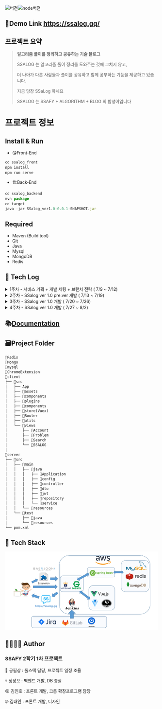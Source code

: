 

![버전](https://img.shields.io/badge/%20version-1.0-green)![node버전](https://img.shields.io/badge/node-12.18.2-green)

## 🚀Demo Link https://ssalog.gq/

## 프로젝트 요약

> **알고리즘 풀이를 정리하고 공유하는 기술 블로그**
>
> SSALOG 는 알고리즘 풀이 정리를 도와주는 것에 그치지 않고, 
>
> 더 나아가 다른 사람들과 풀이를 공유하고 함께 공부하는 기능을 제공하고 있습니다. 
>
> 지금 당장 SSaLog 하세요
>
> SSALOG 는 SSAFY + ALGORITHM + BLOG 의 합성어입니다

# 프로젝트 정보

## Install & Run

- 😘Front-End

```jsx
cd ssalog_front
npm install
npm run serve
```

- 🏗Back-End

```jsx
cd ssalog_backend
mvn package
cd target
java -jar SSalog_ver1.0-0.0.1-SNAPSHOT.jar
```

## Required

- Maven (Build tool)
- Git
- Java
- Mysql
- MongoDB
- Redis

## 📒 Tech Log

<details>
<summary>1주차 - 서비스 기획 + 개발 세팅 + 브랜치 전략 ( 7/9 ~ 7/12)</summary>

기획 ,  어떤 아이템으로 정할 것인가?

- **SSalog (알고리즘 풀이 정리 블로그)**

  ```
   - 기술 블로그라는 주제에 적합
  
   - SSAFY생들을 타겟으로 배포를 통해, 직접적인 유저층을 확보하기 쉽다.
  
   - 기존에 존재하지 않던 서비스라서 참신함을 느낄 수 있음
  
   - Vue를 이용한 프론트 화면 개발과 Rest api 서버를 구현해 적용가능
  
   - ChromeExtension 영역을 공부해 볼 수 있음
  ```

- **개발 세팅 (개발 도구, 개발 환경)**

  - 개발 도구 : VSCode, Spring STS, Intellij
  - 개발 환경 : AWS server, ubuntu

- **이슈 관리 도구, CI 도구**

  ```
   - 이슈 관리 도구 : Git Lab 프로젝트, Jira, MatterMost
  
   -  CI 도구 : jenkins
  ```

- **브랜치 전략**

  참고 : ( https://woowabros.github.io/experience/2017/10/30/baemin-mobile-git-branch-strategy.html)

</details>

<details>
<summary>2주차 -  SSalog ver 1.0 pre.ver 개발 ( 7/13 ~ 7/19)</summary>

명세서 작성 및 기능 구현 

- **명세서 작성 ( 참고 : 명세서 1.2.docx )**

 2주차에 개발할 내용

      - 로그인

      - 회원가입

      - MyPage 설정

      - Chrome extension 개발

- **front-side**

      - Vue.js와 Vuetify를 활용한, SPA 구조로 개발

      - 로그인 페이지 단 구상 및 component 구현

 - 회원가입 페이지 단 구상 및 component 구현

 - Mypage 단 구상 및 component 구현

 - 각 페이지에서 필요한 데이터를 Rest api가 주는 곳으로 연결 

- **server-side**

       - jwt 인증방식을 이용한 로그인 구현

       - Spring Security와 JPA를 이용해 로그인, 회원가입 과정 구현

       - 파일 업로드 로직 구현

- **ChromeExtension**

       - JavaScript를 이용해 backjoon online judge에서 원하는 정보 얻어오기 구현

// SUB-PJT l 종료 (2020.07.13 ~ 2020.07.17 (1주)

</details>

<details>
<summary>3주차 -  SSalog ver 1.0 개발 ( 7/20 ~ 7/26)</summary>

기능 구현 및 배포를 위한 작업 진행

 3주차에 개발할 내용

      - 게시물 포스팅

      -  aws 서버 환경설정 및 필요한 툴 설치

      - Chrome Extension 마무리

      - Editor 구현

- **front-side**

      - 게시물 관련 페이지 단 구상 및 component 구현

 - 서비스의 논리적 흐름대로 페이지들을 연결

 - Chrome extension에서 넘어온 정보를 사용하기 위해 Rest api 와 통신

 -  tiptap 오픈 소스를 활용해 editor기능 customizing

- **server-side**

       - 게시물 포스팅 CRUD 구현

       - 게시물 검색 기능 구현 ( 조건별 검색, 회원 검색, 키워드 검색 등)

       - AWS 서버 환경설정 및 필요한 툴 설치

- **ChromeExtension**

      - 유의미한 데이터를 가공해 Rest api와 연결

      - 에러 처리와 로직 꼼꼼하게 구현

</details>

<details>
<summary>4주차 -  SSalog ver 1.0 개발 ( 7/27 ~ 8/2)</summary>

기능 구현 및 배포를 위한 작업 진행

 4주차에 개발할 내용

   - front단과 back단 서비스 배포

   - Editor 구현

   - 중간 발표 준비 (ppt ,시연동영상 제작)

- **front-side**

      - Editor 기초 기능 구현 ( 버그 수정 필요 )

 - 중간 발표에 사용할 시연동영상 촬영을 위해 페이지 연결과 서버와 통신

 - page 단 디자인 작업 진행

 - 자잘한 에러 수정

- **server-side**

       - jenkins를 이용한 자동 배포 구현

       - NGINX를 프록시 서버로 구현

       - Domain 주소 설정 및 ssl 인증 방식 구현

       - exception처리 및 에러 수정

- 공통

    - 중간 발표준비를 위한 ppt 제작

    - 시연 동영상에 필요한 핵심기능 개발

// SUB-PJT ll 종료 (2020.07.20 ~ 2020.07.31 (2주)

</details>

## 📚[Documentation](https://www.notion.so/SSAFY-2-1-2afd33bdfb9d4831af618d4ab914a0ea)

## 🗃Project Folder

```
📁Redis
📁Mongo
📁mysql
📁ChromeExtension
📁client
├── 📁src
│   ├── App
│   ├── 📁assets
│   ├── 📁components
│   ├── 📁plugins
│   ├── 📁components
│   ├── 📁store(Vuex)
│   ├── 📁Router
│   ├── 📁utils
│   └── 📁views
│       ├── 📁Account
│       ├── 📁Problem
│       ├── 📁Search
│       └── 📁SSALOG
│ 
📁server
├── 📁src
│   ├── 📁main
│	│	├── 📁java
│	│	│	├── 📁Application
│	│	│	├── 📁config
│	│	│	├── 📁controller
│	│	│	├── 📁dto
│	│	│	├── 📁jwt
│	│	│	├── 📁repository
│	│	│	└── 📁service
│	│	└── 📁resources
│	└── 📁test
│       ├── 📁java
│	    └── 📁resources
└── pom.xml
```

## 🔧 Tech Stack

 ![기술스택](./ReadmeImg/TechStack.png)

## 👨‍👩‍👦‍👦 Author

### SSAFY 2학기 1차 프로젝트

🤠 공필상 : 풀스택 담당, 프로젝트 일정 조율

💀 정성오 : 백엔드 개발, DB 총괄

😜 김인호 : 프론트 개발, 크롬 확장프로그램 담당

🤓 김태인 : 프론트 개발, 디자인